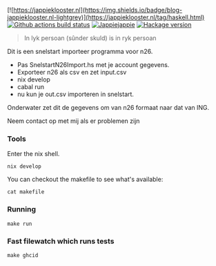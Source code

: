 [![https://jappieklooster.nl](https://img.shields.io/badge/blog-jappieklooster.nl-lightgrey)](https://jappieklooster.nl/tag/haskell.html)
[![Github actions build status](https://img.shields.io/github/workflow/status/jappeace/haskell-template-project/Test)](https://github.com/jappeace/haskell-template-project/actions)
[![Jappiejappie](https://img.shields.io/badge/discord-jappiejappie-black?logo=discord)](https://discord.gg/Hp4agqy)
[![Hackage version](https://img.shields.io/hackage/v/template.svg?label=Hackage)](https://hackage.haskell.org/package/template) 

> In lyk persoan (sûnder skuld) is in ryk persoan

Dit is een snelstart importeer programma voor n26.
+ Pas SnelstartN26Import.hs met je account gegevens.
+ Exporteer n26 als csv en zet input.csv
+ nix develop
+ cabal run
+ nu kun je out.csv importeren in snelstart.

Onderwater zet dit de gegevens om van n26 formaat naar
dat van ING.

Neem contact op met mij als er problemen zijn

### Tools
Enter the nix shell.
```
nix develop
```
You can checkout the makefile to see what's available:
```
cat makefile
```

### Running
```
make run
```

### Fast filewatch which runs tests
```
make ghcid
```
